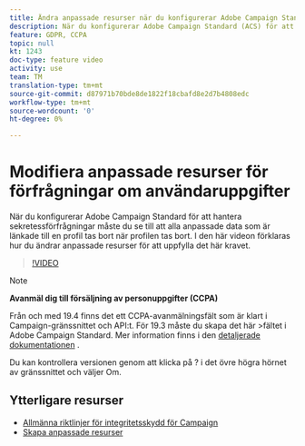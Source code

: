 ```yaml
---
title: Ändra anpassade resurser när du konfigurerar Adobe Campaign Standard (ACS) för sekretessförfrågningar
description: När du konfigurerar Adobe Campaign Standard (ACS) för att hantera sekretessförfrågningar måste du se till att alla anpassade data som är länkade till en profil tas bort när profilen tas bort. I den här videon förklaras hur du ändrar anpassade resurser för att uppfylla det här kravet.
feature: GDPR, CCPA
topic: null
kt: 1243
doc-type: feature video
activity: use
team: TM
translation-type: tm+mt
source-git-commit: d87971b70bde8de1822f18cbafd8e2d7b4808edc
workflow-type: tm+mt
source-wordcount: '0'
ht-degree: 0%

---
```



# Modifiera anpassade resurser för förfrågningar om användaruppgifter

När du konfigurerar Adobe Campaign Standard för att hantera sekretessförfrågningar måste du se till att alla anpassade data som är länkade till en profil tas bort när profilen tas bort. I den här videon förklaras hur du ändrar anpassade resurser för att uppfylla det här kravet.

>[!VIDEO](https://video.tv.adobe.com/v/23326?quality=12)

>[!NOTE]
>
>**Avanmäl dig till försäljning av personuppgifter (CCPA)**
>
>Från och med 19.4 finns det ett CCPA-avanmälningsfält som är klart i Campaign-gränssnittet och API:t. För 19.3 måste du skapa det här >fältet i Adobe Campaign Standard. Mer information finns i den [detaljerade dokumentationen](https://helpx.adobe.com/campaign/kb/acs-privacy.html#ccpa) .
>
> Du kan kontrollera versionen genom att klicka på ? i det övre högra hörnet av gränssnittet och väljer Om.

## Ytterligare resurser

* [Allmänna riktlinjer för integritetsskydd för Campaign](https://helpx.adobe.com/se/campaign/kb/campaign-privacy-overview.html)
* [Skapa anpassade resurser](/help/managing-processes-and-data/custom-resources/creating-custom-resources.md)
